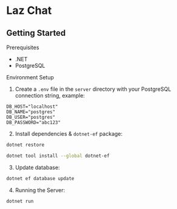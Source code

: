 # Laz Chat

## Getting Started

Prerequisites

- .NET
- PostgreSQL

Environment Setup

1. Create a `.env` file in the `server` directory with your PostgreSQL connection string, example:

```
DB_HOST="localhost"
DB_NAME="postgres"
DB_USER="postgres"
DB_PASSWORD="abc123"
```

2. Install dependencies & `dotnet-ef` package:

```bash
dotnet restore

dotnet tool install --global dotnet-ef
```

3. Update database:

```bash
dotnet ef database update
```

4. Running the Server:

```bash
dotnet run
```

